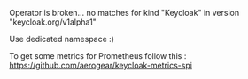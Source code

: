Operator is broken... 
no matches for kind "Keycloak" in version "keycloak.org/v1alpha1"

Use dedicated namespace :)

To get some metrics for Prometheus follow this : https://github.com/aerogear/keycloak-metrics-spi
